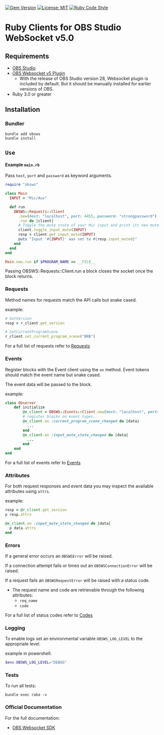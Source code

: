 [![Gem Version](https://badge.fury.io/rb/obsws.svg)](https://badge.fury.io/rb/obsws)
[![License: MIT](https://img.shields.io/badge/License-MIT-yellow.svg)](https://github.com/onyx-and-iris/obsws-ruby/blob/dev/LICENSE)
[![Ruby Code Style](https://img.shields.io/badge/code_style-standard-violet.svg)](https://github.com/standardrb/standard)

# Ruby Clients for OBS Studio WebSocket v5.0

## Requirements

- [OBS Studio](https://obsproject.com/)
- [OBS Websocket v5 Plugin](https://github.com/obsproject/obs-websocket/releases/tag/5.0.0)
  - With the release of OBS Studio version 28, Websocket plugin is included by default. But it should be manually installed for earlier versions of OBS.
- Ruby 3.0 or greater

## Installation

### Bundler

```
bundle add obsws
bundle install
```

## `Use`

#### Example `main.rb`

Pass `host`, `port` and `password` as keyword arguments.

```ruby
require "obsws"

class Main
  INPUT = "Mic/Aux"

  def run
    OBSWS::Requests::Client
      .new(host: "localhost", port: 4455, password: "strongpassword")
      .run do |client|
      # Toggle the mute state of your Mic input and print its new mute state
      client.toggle_input_mute(INPUT)
      resp = client.get_input_mute(INPUT)
      puts "Input '#{INPUT}' was set to #{resp.input_muted}"
    end
  end
end

Main.new.run if $PROGRAM_NAME == __FILE__
```

Passing OBSWS::Requests::Client.run a block closes the socket once the block returns.

### Requests

Method names for requests match the API calls but snake cased.

example:

```ruby
# GetVersion
resp = r_client.get_version

# SetCurrentProgramScene
r_client.set_current_program_scene("BRB")
```

For a full list of requests refer to [Requests](https://github.com/obsproject/obs-websocket/blob/master/docs/generated/protocol.md#requests)

### Events

Register blocks with the Event client using the `on` method. Event tokens should match the event name but snake cased.

The event data will be passed to the block.

example:

```ruby
class Observer
    def initialize
        @e_client = OBSWS::Events::Client.new(host: "localhost", port: 4455, password: "strongpassword")
        # register blocks on event types.
        @e_client.on :current_program_scene_changed do |data|
          ...
        end
        @e_client.on :input_mute_state_changed do |data|
          ...
        end
    end
end
```

For a full list of events refer to [Events](https://github.com/obsproject/obs-websocket/blob/master/docs/generated/protocol.md#events)

### Attributes

For both request responses and event data you may inspect the available attributes using `attrs`.

example:

```ruby
resp = @r_client.get_version
p resp.attrs

@e_client.on :input_mute_state_changed do |data|
  p data.attrs
end
```

### Errors

If a general error occurs an `OBSWSError` will be raised.

If a connection attempt fails or times out an `OBSWSConnectionError` will be raised.

If a request fails an `OBSWSRequestError` will be raised with a status code.

- The request name and code are retrievable through the following attributes:
  - `req_name`
  - `code`

For a full list of status codes refer to [Codes](https://github.com/obsproject/obs-websocket/blob/master/docs/generated/protocol.md#requeststatus)

### Logging

To enable logs set an environmental variable `OBSWS_LOG_LEVEL` to the appropriate level.

example in powershell:

```powershell
$env:OBSWS_LOG_LEVEL="DEBUG"
```

### Tests

To run all tests:

```
bundle exec rake -v
```

### Official Documentation

For the full documentation:

- [OBS Websocket SDK](https://github.com/obsproject/obs-websocket/blob/master/docs/generated/protocol.md#obs-websocket-501-protocol)
